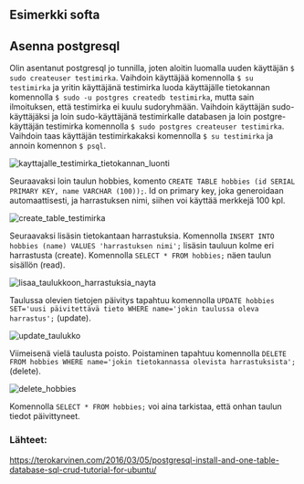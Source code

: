 ## Esimerkki softa

## Asenna postgresql

Olin asentanut postgresql jo tunnilla, joten aloitin luomalla uuden käyttäjän `$ sudo createuser testimirka`. Vaihdoin käyttäjää komennolla `$ su testimirka`
ja yritin käyttäjänä testimirka luoda käyttäjälle tietokannan komennolla `$ sudo -u postgres createdb testimirka`, mutta sain ilmoituksen, että testimirka ei kuulu sudoryhmään. 
Vaihdoin käyttäjän sudo-käyttäjäksi ja loin sudo-käyttäjänä testimirkalle databasen ja loin postgre-käyttäjän testimirka komennolla `$ sudo postgres createuser testimirka`. 
Vaihdoin taas käyttäjän testimirkakaksi komennolla `$ su testimirka` ja annoin komennon `$ psql`. 

![kayttajalle_testimirka_tietokannan_luonti](https://user-images.githubusercontent.com/82024427/219151619-3aadf663-2a60-486c-afcb-3d49e1c0c80b.png)

Seuraavaksi loin taulun hobbies, komento `CREATE TABLE hobbies (id SERIAL PRIMARY KEY, name VARCHAR (100));`. Id on primary key, joka generoidaan automaattisesti, ja harrastuksen
nimi, siihen voi käyttää merkkejä 100 kpl. 

![create_table_testimirka](https://user-images.githubusercontent.com/82024427/219152923-2064e1a3-4583-4067-9d78-d4c2f83608f3.png)

Seuraavaksi lisäsin tietokantaan harrastuksia. Komennolla `INSERT INTO hobbies (name) VALUES 'harrastuksen nimi';` lisäsin tauluun kolme eri harrastusta (create). Komennolla `SELECT * FROM hobbies;` 
näen taulun sisällön (read). 

![lisaa_taulukkoon_harrastuksia_nayta](https://user-images.githubusercontent.com/82024427/219154052-b156a99b-68ec-4fba-85c3-fdaf4cd75cf7.png)

Taulussa olevien tietojen päivitys tapahtuu komennolla `UPDATE hobbies SET='uusi päivitettävä tieto WHERE name='jokin taulussa oleva harrastus';` (update).

![update_taulukko](https://user-images.githubusercontent.com/82024427/219156587-f8f210d4-b32a-4188-b4ba-34cd1bbc72b7.png)

Viimeisenä vielä taulusta poisto. Poistaminen tapahtuu komennolla `DELETE FROM hobbies WHERE name='jokin tietokannassa olevista harrastuksista';` (delete).

![delete_hobbies](https://user-images.githubusercontent.com/82024427/219157028-61f47dc9-ece3-430d-bd03-50fe237a3589.png)

Komennolla `SELECT * FROM hobbies;` voi aina tarkistaa, että onhan taulun tiedot päivittyneet. 

### Lähteet: 

https://terokarvinen.com/2016/03/05/postgresql-install-and-one-table-database-sql-crud-tutorial-for-ubuntu/









